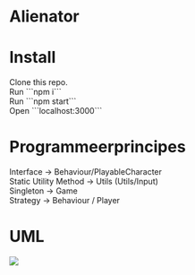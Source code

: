 # Alienator

<h1>Install</h1>
Clone this repo.<br/>
Run ```npm i```<br/>
Run ```npm start```<br/>
Open ```localhost:3000``` <br/>

<h1>Programmeerprincipes</h1>
Interface -> Behaviour/PlayableCharacter<br/>
Static Utility Method -> Utils (Utils/Input)<br/>
Singleton -> Game<br/>
Strategy -> Behaviour / Player<br/>

<h1>UML</h1>
<img src="https://www.dropbox.com/s/r6w0xb4rsgdw9wp/Klassen%20Diagram.jpg?dl=1"/>
